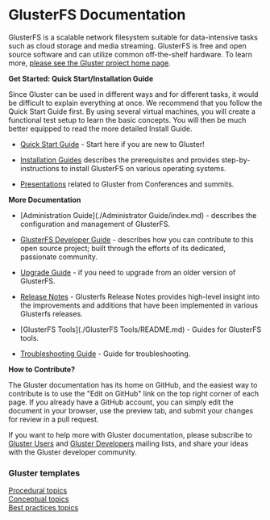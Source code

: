 # GlusterFS Documentation

GlusterFS is a scalable network filesystem
suitable for data-intensive tasks such as cloud storage and media streaming.
GlusterFS is free and open source software and can utilize common off-the-shelf
hardware. To learn more, [please see the Gluster project home page](http://www.gluster.org).

**Get Started: Quick Start/Installation Guide**

Since Gluster can be used in different ways and for different tasks, it would be difficult
to explain everything at once. We recommend that you follow the Quick Start Guide first. By
using several virtual machines, you will create a functional test setup to learn the
basic concepts. You will then be much better equipped to read the more detailed
Install Guide.

-  [Quick Start Guide](./Quick-Start-Guide/Quickstart.md) - Start here if you are new to Gluster!

-  [Installation Guides](./Install-Guide/Overview.md) describes the prerequisites and provides step-by-instructions to install GlusterFS on various operating systems.

-  [Presentations](./presentations/index.md) related to Gluster from Conferences and summits.

**More Documentation**

-  [Administration Guide](./Administrator Guide/index.md) - describes the configuration and management of GlusterFS.

-  [GlusterFS Developer Guide](./Developer-guide/Developers-Index.md) - describes how you can contribute to this open source project; built through the efforts of its dedicated, passionate community.

-  [Upgrade Guide](./Upgrade-Guide/README.md) - if you need to upgrade from an older version of GlusterFS.

-  [Release Notes](./release-notes/index.md) - Glusterfs Release Notes provides high-level insight into the improvements and  additions that have been implemented in various Glusterfs releases.

-  [GlusterFS Tools](./GlusterFS Tools/README.md) - Guides for GlusterFS tools.

-  [Troubleshooting Guide](./Troubleshooting/README.md) - Guide for troubleshooting.

**How to Contribute?**

The Gluster documentation has its home on GitHub, and the easiest way to contribute is to use
the "Edit on GitHub" link on the top right corner of each page. If you already have a GitHub
account, you can simply edit the document in your browser, use the preview tab, and submit
your changes for review in a pull request.

If you want to help more with Gluster documentation, please subscribe to [Gluster
Users](http://www.gluster.org/mailman/listinfo/gluster-users) and [Gluster
Developers](http://www.gluster.org/mailman/listinfo/gluster-devel) mailing lists,
and share your ideas with the Gluster developer community.

### Gluster templates ###
[Procedural topics](./Templates/procedure_template.md)  
[Conceptual topics](./Templates/concept_template.md)  
[Best practices topics](./Templates/best_practice_template.md)
